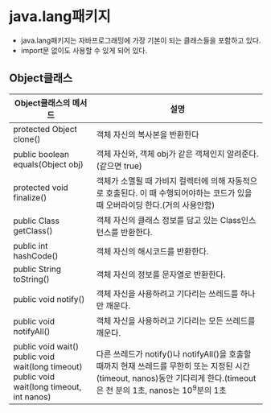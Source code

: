java.lang패키지
===
- java.lang패키지는 자바프로그래밍에 가장 기본이 되는 클래스들을 포함하고 있다.
- import문 없이도 사용할 수 있게 되어 있다.

Object클래스
---
|<center>Object클래스의 메서드</center>|<center>설명</center>|
|:-|:-|
|protected Object clone()|객체 자신의 복사본을 반환한다|
|public boolean equals(Object obj)|객체 자신와, 객체 obj가 같은 객체인지 알려준다.(같으면 true)|
|protected void finalize()|객체가 소멸될 때 가비지 컬렉터에 의해 자동적으로 호출된다. 이 때 수행되어야하는 코드가 있을 때 오버라이딩 한다.(거의 사용안함)|
|public Class getClass()|객체 자신의 클래스 정보를 담고 있는 Class인스턴스를 반환한다.|
|public int hashCode()|객체 자신의 해시코드를 반환한다.|
|public String toString()|객체 자신의 정보를 문자열로 반환한다.|
|public void notify()|객체 자신을 사용하려고 기다리는 쓰레드를 하나만 깨운다.|
|public void notifyAll()|객체 자신을 사용하려고 기다리는 모든 쓰레드를 깨운다.|
|public void wait()<br>public void wait(long timeout)<br>public void wait(long timeout, int nanos)|다른 쓰레드가 notify()나 notifyAll()을 호출할 때까지 현재 쓰레드를 무한히 또는 지정된 시간(timeout, nanos)동안 기다리게 한다.(timeout은 천 분의 1초, nanos는 10<sup>9</sup>분의 1초|